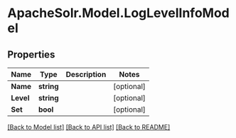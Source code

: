 # ApacheSolr.Model.LogLevelInfoModel

## Properties

Name | Type | Description | Notes
------------ | ------------- | ------------- | -------------
**Name** | **string** |  | [optional] 
**Level** | **string** |  | [optional] 
**Set** | **bool** |  | [optional] 

[[Back to Model list]](../README.md#documentation-for-models) [[Back to API list]](../README.md#documentation-for-api-endpoints) [[Back to README]](../README.md)

